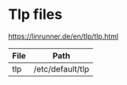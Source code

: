 # Tlp files
https://linrunner.de/en/tlp/tlp.html

| File | Path |
| ------ | ------ |
| tlp | /etc/default/tlp |
